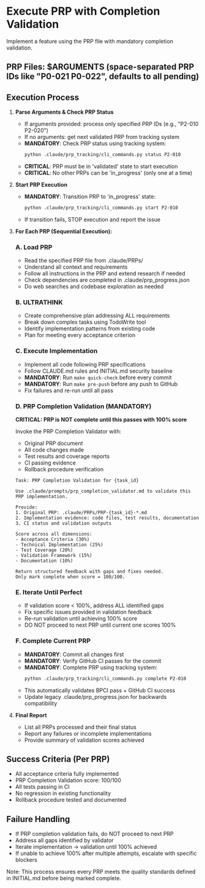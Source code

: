 # Execute PRP with Completion Validation

Implement a feature using the PRP file with mandatory completion validation.

## PRP Files: $ARGUMENTS (space-separated PRP IDs like "P0-021 P0-022", defaults to all pending)

## Execution Process

1. **Parse Arguments & Check PRP Status**
   - If arguments provided: process only specified PRP IDs (e.g., "P2-010 P2-020")
   - If no arguments: get next validated PRP from tracking system
   - **MANDATORY**: Check PRP status using tracking system:
     ```bash
     python .claude/prp_tracking/cli_commands.py status P2-010
     ```
   - **CRITICAL**: PRP must be in 'validated' state to start execution
   - **CRITICAL**: No other PRPs can be 'in_progress' (only one at a time)

2. **Start PRP Execution**
   - **MANDATORY**: Transition PRP to 'in_progress' state:
     ```bash
     python .claude/prp_tracking/cli_commands.py start P2-010
     ```
   - If transition fails, STOP execution and report the issue

3. **For Each PRP (Sequential Execution):**

   ### A. **Load PRP**
   - Read the specified PRP file from .claude/PRPs/
   - Understand all context and requirements
   - Follow all instructions in the PRP and extend research if needed
   - Check dependencies are completed in .claude/prp_progress.json
   - Do web searches and codebase exploration as needed

   ### B. **ULTRATHINK**
   - Create comprehensive plan addressing ALL requirements
   - Break down complex tasks using TodoWrite tool
   - Identify implementation patterns from existing code
   - Plan for meeting every acceptance criterion

   ### C. **Execute Implementation**
   - Implement all code following PRP specifications
   - Follow CLAUDE.md rules and INITIAL.md security baseline
   - **MANDATORY**: Run `make quick-check` before every commit
   - **MANDATORY**: Run `make pre-push` before any push to GitHub
   - Fix failures and re-run until all pass

   ### D. **PRP Completion Validation (MANDATORY)**
   **CRITICAL: PRP is NOT complete until this passes with 100% score**
   
   Invoke the PRP Completion Validator with:
   - Original PRP document
   - All code changes made
   - Test results and coverage reports
   - CI passing evidence
   - Rollback procedure verification
   
   ```
   Task: PRP Completion Validation for {task_id}
   
   Use .claude/prompts/prp_completion_validator.md to validate this PRP implementation.
   
   Provide:
   1. Original PRP: .claude/PRPs/PRP-{task_id}-*.md
   2. Implementation evidence: code files, test results, documentation
   3. CI status and validation outputs
   
   Score across all dimensions:
   - Acceptance Criteria (30%)
   - Technical Implementation (25%) 
   - Test Coverage (20%)
   - Validation Framework (15%)
   - Documentation (10%)
   
   Return structured feedback with gaps and fixes needed.
   Only mark complete when score = 100/100.
   ```

   ### E. **Iterate Until Perfect**
   - If validation score < 100%, address ALL identified gaps
   - Fix specific issues provided in validation feedback
   - Re-run validation until achieving 100% score
   - DO NOT proceed to next PRP until current one scores 100%

   ### F. **Complete Current PRP**
   - **MANDATORY**: Commit all changes first
   - **MANDATORY**: Verify GitHub CI passes for the commit
   - **MANDATORY**: Complete PRP using tracking system:
     ```bash
     python .claude/prp_tracking/cli_commands.py complete P2-010
     ```
   - This automatically validates BPCI pass + GitHub CI success
   - Update legacy .claude/prp_progress.json for backwards compatibility

3. **Final Report**
   - List all PRPs processed and their final status
   - Report any failures or incomplete implementations
   - Provide summary of validation scores achieved

## Success Criteria (Per PRP)
- All acceptance criteria fully implemented
- PRP Completion Validation score: 100/100
- All tests passing in CI
- No regression in existing functionality
- Rollback procedure tested and documented

## Failure Handling
- If PRP completion validation fails, do NOT proceed to next PRP
- Address all gaps identified by validator
- Iterate implementation → validation until 100% achieved
- If unable to achieve 100% after multiple attempts, escalate with specific blockers

Note: This process ensures every PRP meets the quality standards defined in INITIAL.md before being marked complete.